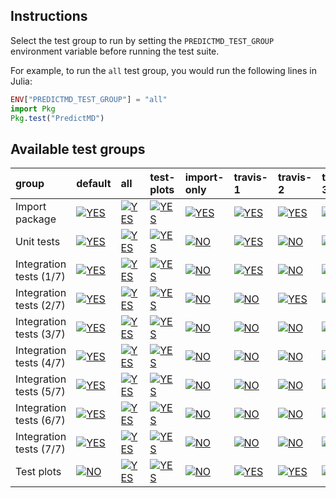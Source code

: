 ## Instructions

Select the test group to run by setting the `PREDICTMD_TEST_GROUP` environment variable before running the test suite.

For example, to run the `all` test group, you would run the following lines in Julia:
```julia
ENV["PREDICTMD_TEST_GROUP"] = "all"
import Pkg
Pkg.test("PredictMD")
```

## Available test groups

| group | default | all | test-plots | import-only | travis-1 | travis-2 | travis-3 | travis-4 | travis-5 | travis-6 | travis-7 |
| :--- | :--- | :--- | :--- | :--- | :--- | :--- | :--- | :--- | :--- | :--- | :--- |
| Import package | <a href="#available-test-groups"><img alt="YES" title="YES" src="https://via.placeholder.com/10x10/00ff00/000000.png?text=+"></a> | <a href="#available-test-groups"><img alt="YES" title="YES" src="https://via.placeholder.com/10x10/00ff00/000000.png?text=+"></a> | <a href="#available-test-groups"><img alt="YES" title="YES" src="https://via.placeholder.com/10x10/00ff00/000000.png?text=+"></a> | <a href="#available-test-groups"><img alt="YES" title="YES" src="https://via.placeholder.com/10x10/00ff00/000000.png?text=+"></a> | <a href="#available-test-groups"><img alt="YES" title="YES" src="https://via.placeholder.com/10x10/00ff00/000000.png?text=+"></a> | <a href="#available-test-groups"><img alt="YES" title="YES" src="https://via.placeholder.com/10x10/00ff00/000000.png?text=+"></a> | <a href="#available-test-groups"><img alt="YES" title="YES" src="https://via.placeholder.com/10x10/00ff00/000000.png?text=+"></a> | <a href="#available-test-groups"><img alt="YES" title="YES" src="https://via.placeholder.com/10x10/00ff00/000000.png?text=+"></a> | <a href="#available-test-groups"><img alt="YES" title="YES" src="https://via.placeholder.com/10x10/00ff00/000000.png?text=+"></a> | <a href="#available-test-groups"><img alt="YES" title="YES" src="https://via.placeholder.com/10x10/00ff00/000000.png?text=+"></a> | <a href="#available-test-groups"><img alt="YES" title="YES" src="https://via.placeholder.com/10x10/00ff00/000000.png?text=+"></a> |
| Unit tests | <a href="#available-test-groups"><img alt="YES" title="YES" src="https://via.placeholder.com/10x10/00ff00/000000.png?text=+"></a> | <a href="#available-test-groups"><img alt="YES" title="YES" src="https://via.placeholder.com/10x10/00ff00/000000.png?text=+"></a> | <a href="#available-test-groups"><img alt="YES" title="YES" src="https://via.placeholder.com/10x10/00ff00/000000.png?text=+"></a> | <a href="#available-test-groups"><img alt="NO" title="NO" src="https://via.placeholder.com/10x10/ff0000/ffffff.png?text=+"></a> | <a href="#available-test-groups"><img alt="YES" title="YES" src="https://via.placeholder.com/10x10/00ff00/000000.png?text=+"></a> | <a href="#available-test-groups"><img alt="NO" title="NO" src="https://via.placeholder.com/10x10/ff0000/ffffff.png?text=+"></a> | <a href="#available-test-groups"><img alt="NO" title="NO" src="https://via.placeholder.com/10x10/ff0000/ffffff.png?text=+"></a> | <a href="#available-test-groups"><img alt="NO" title="NO" src="https://via.placeholder.com/10x10/ff0000/ffffff.png?text=+"></a> | <a href="#available-test-groups"><img alt="NO" title="NO" src="https://via.placeholder.com/10x10/ff0000/ffffff.png?text=+"></a> | <a href="#available-test-groups"><img alt="NO" title="NO" src="https://via.placeholder.com/10x10/ff0000/ffffff.png?text=+"></a> | <a href="#available-test-groups"><img alt="NO" title="NO" src="https://via.placeholder.com/10x10/ff0000/ffffff.png?text=+"></a> |
| Integration tests (1/7) | <a href="#available-test-groups"><img alt="YES" title="YES" src="https://via.placeholder.com/10x10/00ff00/000000.png?text=+"></a> | <a href="#available-test-groups"><img alt="YES" title="YES" src="https://via.placeholder.com/10x10/00ff00/000000.png?text=+"></a> | <a href="#available-test-groups"><img alt="YES" title="YES" src="https://via.placeholder.com/10x10/00ff00/000000.png?text=+"></a> | <a href="#available-test-groups"><img alt="NO" title="NO" src="https://via.placeholder.com/10x10/ff0000/ffffff.png?text=+"></a> | <a href="#available-test-groups"><img alt="YES" title="YES" src="https://via.placeholder.com/10x10/00ff00/000000.png?text=+"></a> | <a href="#available-test-groups"><img alt="NO" title="NO" src="https://via.placeholder.com/10x10/ff0000/ffffff.png?text=+"></a> | <a href="#available-test-groups"><img alt="NO" title="NO" src="https://via.placeholder.com/10x10/ff0000/ffffff.png?text=+"></a> | <a href="#available-test-groups"><img alt="NO" title="NO" src="https://via.placeholder.com/10x10/ff0000/ffffff.png?text=+"></a> | <a href="#available-test-groups"><img alt="NO" title="NO" src="https://via.placeholder.com/10x10/ff0000/ffffff.png?text=+"></a> | <a href="#available-test-groups"><img alt="NO" title="NO" src="https://via.placeholder.com/10x10/ff0000/ffffff.png?text=+"></a> | <a href="#available-test-groups"><img alt="NO" title="NO" src="https://via.placeholder.com/10x10/ff0000/ffffff.png?text=+"></a> |
| Integration tests (2/7) | <a href="#available-test-groups"><img alt="YES" title="YES" src="https://via.placeholder.com/10x10/00ff00/000000.png?text=+"></a> | <a href="#available-test-groups"><img alt="YES" title="YES" src="https://via.placeholder.com/10x10/00ff00/000000.png?text=+"></a> | <a href="#available-test-groups"><img alt="YES" title="YES" src="https://via.placeholder.com/10x10/00ff00/000000.png?text=+"></a> | <a href="#available-test-groups"><img alt="NO" title="NO" src="https://via.placeholder.com/10x10/ff0000/ffffff.png?text=+"></a> | <a href="#available-test-groups"><img alt="NO" title="NO" src="https://via.placeholder.com/10x10/ff0000/ffffff.png?text=+"></a> | <a href="#available-test-groups"><img alt="YES" title="YES" src="https://via.placeholder.com/10x10/00ff00/000000.png?text=+"></a> | <a href="#available-test-groups"><img alt="NO" title="NO" src="https://via.placeholder.com/10x10/ff0000/ffffff.png?text=+"></a> | <a href="#available-test-groups"><img alt="NO" title="NO" src="https://via.placeholder.com/10x10/ff0000/ffffff.png?text=+"></a> | <a href="#available-test-groups"><img alt="NO" title="NO" src="https://via.placeholder.com/10x10/ff0000/ffffff.png?text=+"></a> | <a href="#available-test-groups"><img alt="NO" title="NO" src="https://via.placeholder.com/10x10/ff0000/ffffff.png?text=+"></a> | <a href="#available-test-groups"><img alt="NO" title="NO" src="https://via.placeholder.com/10x10/ff0000/ffffff.png?text=+"></a> |
| Integration tests (3/7) | <a href="#available-test-groups"><img alt="YES" title="YES" src="https://via.placeholder.com/10x10/00ff00/000000.png?text=+"></a> | <a href="#available-test-groups"><img alt="YES" title="YES" src="https://via.placeholder.com/10x10/00ff00/000000.png?text=+"></a> | <a href="#available-test-groups"><img alt="YES" title="YES" src="https://via.placeholder.com/10x10/00ff00/000000.png?text=+"></a> | <a href="#available-test-groups"><img alt="NO" title="NO" src="https://via.placeholder.com/10x10/ff0000/ffffff.png?text=+"></a> | <a href="#available-test-groups"><img alt="NO" title="NO" src="https://via.placeholder.com/10x10/ff0000/ffffff.png?text=+"></a> | <a href="#available-test-groups"><img alt="NO" title="NO" src="https://via.placeholder.com/10x10/ff0000/ffffff.png?text=+"></a> | <a href="#available-test-groups"><img alt="YES" title="YES" src="https://via.placeholder.com/10x10/00ff00/000000.png?text=+"></a> | <a href="#available-test-groups"><img alt="NO" title="NO" src="https://via.placeholder.com/10x10/ff0000/ffffff.png?text=+"></a> | <a href="#available-test-groups"><img alt="NO" title="NO" src="https://via.placeholder.com/10x10/ff0000/ffffff.png?text=+"></a> | <a href="#available-test-groups"><img alt="NO" title="NO" src="https://via.placeholder.com/10x10/ff0000/ffffff.png?text=+"></a> | <a href="#available-test-groups"><img alt="NO" title="NO" src="https://via.placeholder.com/10x10/ff0000/ffffff.png?text=+"></a> |
| Integration tests (4/7) | <a href="#available-test-groups"><img alt="YES" title="YES" src="https://via.placeholder.com/10x10/00ff00/000000.png?text=+"></a> | <a href="#available-test-groups"><img alt="YES" title="YES" src="https://via.placeholder.com/10x10/00ff00/000000.png?text=+"></a> | <a href="#available-test-groups"><img alt="YES" title="YES" src="https://via.placeholder.com/10x10/00ff00/000000.png?text=+"></a> | <a href="#available-test-groups"><img alt="NO" title="NO" src="https://via.placeholder.com/10x10/ff0000/ffffff.png?text=+"></a> | <a href="#available-test-groups"><img alt="NO" title="NO" src="https://via.placeholder.com/10x10/ff0000/ffffff.png?text=+"></a> | <a href="#available-test-groups"><img alt="NO" title="NO" src="https://via.placeholder.com/10x10/ff0000/ffffff.png?text=+"></a> | <a href="#available-test-groups"><img alt="NO" title="NO" src="https://via.placeholder.com/10x10/ff0000/ffffff.png?text=+"></a> | <a href="#available-test-groups"><img alt="YES" title="YES" src="https://via.placeholder.com/10x10/00ff00/000000.png?text=+"></a> | <a href="#available-test-groups"><img alt="NO" title="NO" src="https://via.placeholder.com/10x10/ff0000/ffffff.png?text=+"></a> | <a href="#available-test-groups"><img alt="NO" title="NO" src="https://via.placeholder.com/10x10/ff0000/ffffff.png?text=+"></a> | <a href="#available-test-groups"><img alt="NO" title="NO" src="https://via.placeholder.com/10x10/ff0000/ffffff.png?text=+"></a> |
| Integration tests (5/7) | <a href="#available-test-groups"><img alt="YES" title="YES" src="https://via.placeholder.com/10x10/00ff00/000000.png?text=+"></a> | <a href="#available-test-groups"><img alt="YES" title="YES" src="https://via.placeholder.com/10x10/00ff00/000000.png?text=+"></a> | <a href="#available-test-groups"><img alt="YES" title="YES" src="https://via.placeholder.com/10x10/00ff00/000000.png?text=+"></a> | <a href="#available-test-groups"><img alt="NO" title="NO" src="https://via.placeholder.com/10x10/ff0000/ffffff.png?text=+"></a> | <a href="#available-test-groups"><img alt="NO" title="NO" src="https://via.placeholder.com/10x10/ff0000/ffffff.png?text=+"></a> | <a href="#available-test-groups"><img alt="NO" title="NO" src="https://via.placeholder.com/10x10/ff0000/ffffff.png?text=+"></a> | <a href="#available-test-groups"><img alt="NO" title="NO" src="https://via.placeholder.com/10x10/ff0000/ffffff.png?text=+"></a> | <a href="#available-test-groups"><img alt="NO" title="NO" src="https://via.placeholder.com/10x10/ff0000/ffffff.png?text=+"></a> | <a href="#available-test-groups"><img alt="YES" title="YES" src="https://via.placeholder.com/10x10/00ff00/000000.png?text=+"></a> | <a href="#available-test-groups"><img alt="NO" title="NO" src="https://via.placeholder.com/10x10/ff0000/ffffff.png?text=+"></a> | <a href="#available-test-groups"><img alt="NO" title="NO" src="https://via.placeholder.com/10x10/ff0000/ffffff.png?text=+"></a> |
| Integration tests (6/7) | <a href="#available-test-groups"><img alt="YES" title="YES" src="https://via.placeholder.com/10x10/00ff00/000000.png?text=+"></a> | <a href="#available-test-groups"><img alt="YES" title="YES" src="https://via.placeholder.com/10x10/00ff00/000000.png?text=+"></a> | <a href="#available-test-groups"><img alt="YES" title="YES" src="https://via.placeholder.com/10x10/00ff00/000000.png?text=+"></a> | <a href="#available-test-groups"><img alt="NO" title="NO" src="https://via.placeholder.com/10x10/ff0000/ffffff.png?text=+"></a> | <a href="#available-test-groups"><img alt="NO" title="NO" src="https://via.placeholder.com/10x10/ff0000/ffffff.png?text=+"></a> | <a href="#available-test-groups"><img alt="NO" title="NO" src="https://via.placeholder.com/10x10/ff0000/ffffff.png?text=+"></a> | <a href="#available-test-groups"><img alt="NO" title="NO" src="https://via.placeholder.com/10x10/ff0000/ffffff.png?text=+"></a> | <a href="#available-test-groups"><img alt="NO" title="NO" src="https://via.placeholder.com/10x10/ff0000/ffffff.png?text=+"></a> | <a href="#available-test-groups"><img alt="NO" title="NO" src="https://via.placeholder.com/10x10/ff0000/ffffff.png?text=+"></a> | <a href="#available-test-groups"><img alt="YES" title="YES" src="https://via.placeholder.com/10x10/00ff00/000000.png?text=+"></a> | <a href="#available-test-groups"><img alt="NO" title="NO" src="https://via.placeholder.com/10x10/ff0000/ffffff.png?text=+"></a> |
| Integration tests (7/7) | <a href="#available-test-groups"><img alt="YES" title="YES" src="https://via.placeholder.com/10x10/00ff00/000000.png?text=+"></a> | <a href="#available-test-groups"><img alt="YES" title="YES" src="https://via.placeholder.com/10x10/00ff00/000000.png?text=+"></a> | <a href="#available-test-groups"><img alt="YES" title="YES" src="https://via.placeholder.com/10x10/00ff00/000000.png?text=+"></a> | <a href="#available-test-groups"><img alt="NO" title="NO" src="https://via.placeholder.com/10x10/ff0000/ffffff.png?text=+"></a> | <a href="#available-test-groups"><img alt="NO" title="NO" src="https://via.placeholder.com/10x10/ff0000/ffffff.png?text=+"></a> | <a href="#available-test-groups"><img alt="NO" title="NO" src="https://via.placeholder.com/10x10/ff0000/ffffff.png?text=+"></a> | <a href="#available-test-groups"><img alt="NO" title="NO" src="https://via.placeholder.com/10x10/ff0000/ffffff.png?text=+"></a> | <a href="#available-test-groups"><img alt="NO" title="NO" src="https://via.placeholder.com/10x10/ff0000/ffffff.png?text=+"></a> | <a href="#available-test-groups"><img alt="NO" title="NO" src="https://via.placeholder.com/10x10/ff0000/ffffff.png?text=+"></a> | <a href="#available-test-groups"><img alt="NO" title="NO" src="https://via.placeholder.com/10x10/ff0000/ffffff.png?text=+"></a> | <a href="#available-test-groups"><img alt="YES" title="YES" src="https://via.placeholder.com/10x10/00ff00/000000.png?text=+"></a> |
| Test plots | <a href="#available-test-groups"><img alt="NO" title="NO" src="https://via.placeholder.com/10x10/ff0000/ffffff.png?text=+"></a> | <a href="#available-test-groups"><img alt="YES" title="YES" src="https://via.placeholder.com/10x10/00ff00/000000.png?text=+"></a> | <a href="#available-test-groups"><img alt="YES" title="YES" src="https://via.placeholder.com/10x10/00ff00/000000.png?text=+"></a> | <a href="#available-test-groups"><img alt="NO" title="NO" src="https://via.placeholder.com/10x10/ff0000/ffffff.png?text=+"></a> | <a href="#available-test-groups"><img alt="YES" title="YES" src="https://via.placeholder.com/10x10/00ff00/000000.png?text=+"></a> | <a href="#available-test-groups"><img alt="YES" title="YES" src="https://via.placeholder.com/10x10/00ff00/000000.png?text=+"></a> | <a href="#available-test-groups"><img alt="YES" title="YES" src="https://via.placeholder.com/10x10/00ff00/000000.png?text=+"></a> | <a href="#available-test-groups"><img alt="YES" title="YES" src="https://via.placeholder.com/10x10/00ff00/000000.png?text=+"></a> | <a href="#available-test-groups"><img alt="YES" title="YES" src="https://via.placeholder.com/10x10/00ff00/000000.png?text=+"></a> | <a href="#available-test-groups"><img alt="YES" title="YES" src="https://via.placeholder.com/10x10/00ff00/000000.png?text=+"></a> | <a href="#available-test-groups"><img alt="YES" title="YES" src="https://via.placeholder.com/10x10/00ff00/000000.png?text=+"></a> |
